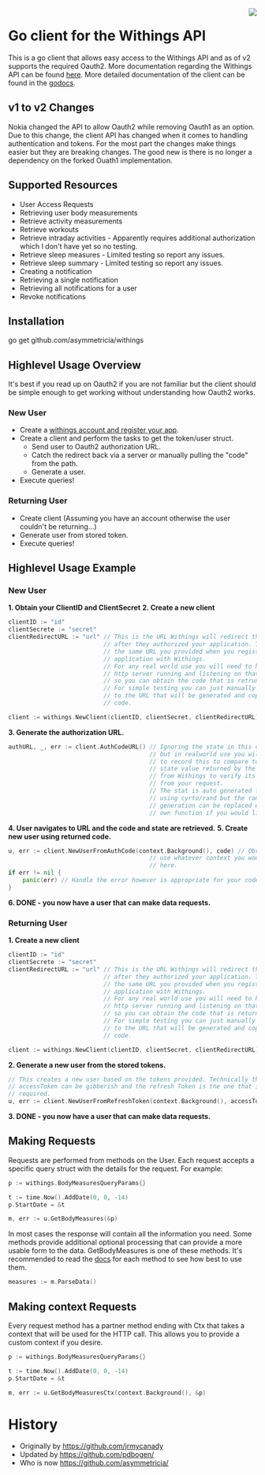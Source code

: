 
<img align="right" src="./nh_logo_small.png"/>

# Go client for the Withings API

This is a go client that allows easy access to the Withings API and as of v2 supports the required Oauth2. More documentation regarding the Withings API can be found [here](http://developer.withings.com/oauth2/#tag/introduction). More detailed documentation of the client can be found in the [godocs](https://godoc.org/github.com/asymmetricia/withings).

## v1 to v2 Changes

Nokia changed the API to allow Oauth2 while removing Oauth1 as an option. Due to this change, the client API has changed when it comes to handling authentication and tokens. For the most part the changes make things easier but they are breaking changes. The good new is there is no longer a dependency on the forked Ouath1 implementation.

## Supported Resources
* User Access Requests
* Retrieving user body measurements
* Retrieve activity measurements
* Retrieve workouts
* Retrieve intraday activities - Apparently requires additional authorization which I don't have yet so no testing.
* Retrieve sleep measures - Limited testing so report any issues.
* Retrieve sleep summary - Limited testing so report any issues.
* Creating a notification
* Retrieving a single notification
* Retrieving all notifications for a user
* Revoke notifications

## Installation
  go get github.com/asymmetricia/withings

## Highlevel Usage Overview
It's best if you read up on Oauth2 if you are not familiar but the client should be simple enough to get working without understanding how Oauth2 works.

### New User
* Create a [withings account and register your app](https://account.withings.com/partner/dashboard_oauth2).
* Create a client and perform the tasks to get the token/user struct.
    * Send user to Oauth2 authorization URL.
    * Catch the redirect back via a server or manually pulling the "code" from the path.
    * Generate a user.
* Execute queries!

### Returning User
* Create client (Assuming you have an account otherwise the user couldn't be returning...)
* Generate user from stored token.
* Execute queries!

## Highlevel Usage Example

### New User

**1. Obtain your ClientID and ClientSecret**
**2. Create a new client**
```go
clientID := "id"
clientSecrete := "secret"
clientRedirectURL := "url" // This is the URL Withings will redirect the client to
                           // after they authorized your application. This is
                           // the same URL you provided when you registered your
                           // application with Withings.
                           // For any real world use you will need to have a
                           // http server running and listening on that URL
                           // so you can obtain the code that is retruned.
                           // For simple testing you can just manually navigate
                           // to the URL that will be generated and copy the
                           // code.

client := withings.NewClient(clientID, clientSecret, clientRedirectURL)
```
**3. Generate the authorization URL.**
```go
authURL, _, err := client.AuthCodeURL() // Ignoring the state in this example
                                        // but in realworld use you will want
                                        // to record this to compare to the
                                        // state value returned by the redirect
                                        // from Withings to verify its a redirect
                                        // from your request.
                                        // The stat is auto generated for you
                                        // using cyrto/rand but the random
                                        // generation can be replaced with your
                                        // own function if you would like.
```
**4. User navigates to URL and the code and state are retrieved.**
**5. Create new user using returned code.**
```go
u, err := client.NewUserFromAuthCode(context.Background(), code) // Obviously
                                        // use whatever context you would like
                                        // here.
if err != nil {
    panic(err) // Handle the error however is appropriate for your code.
}
```
**6. DONE - you now have a user that can make data requests.**

### Returning User

**1. Create a new client**
```go
clientID := "id"
clientSecrete := "secret"
clientRedirectURL := "url" // This is the URL Withings will redirect the client to
                           // after they authorized your application. This is
                           // the same URL you provided when you registered your
                           // application with Withings.
                           // For any real world use you will need to have a
                           // http server running and listening on that URL
                           // so you can obtain the code that is returned.
                           // For simple testing you can just manually navigate
                           // to the URL that will be generated and copy the
                           // code.

client := withings.NewClient(clientID, clientSecret, clientRedirectURL)
```
**2. Generate a new user from the stored tokens.**
```go
// This creates a new user based on the tokens provided. Technically the
// accessToken can be gibberish and the refresh Token is the one that is really
// required.
u, err := client.NewUserFromRefreshToken(context.Background(), accessToken, refreshToken)
```
**3. DONE - you now have a user that can make data requests.**


## Making Requests
Requests are performed from methods on the User. Each request accepts a specific query struct with the details for the request. For example:
```go
p := withings.BodyMeasuresQueryParams{}

t := time.Now().AddDate(0, 0, -14)
p.StartDate = &t

m, err := u.GetBodyMeasures(&p)
```

In most cases the response will contain all the information you need. Some methods provide additional optional processing that can provide a more usable form to the data. GetBodyMeasures is one of these methods. It's recommended to read the [docs](https://godoc.org/github.com/asymmetricia/withings) for each method to see how best to use them.

```go
measures := m.ParseData()
```

## Making context Requests
Every request method has a partner method ending with Ctx that takes a context
that will be used for the HTTP call. This allows you to provide a custom context
if you desire.
```go
p := withings.BodyMeasuresQueryParams{}

t := time.Now().AddDate(0, 0, -14)
p.StartDate = &t

m, err := u.GetBodyMeasuresCtx(context.Background(), &p)
```

# History

* Originally by https://github.com/jrmycanady
* Updated by https://github.com/pdbogen/
* Who is now https://github.com/asymmetricia/
